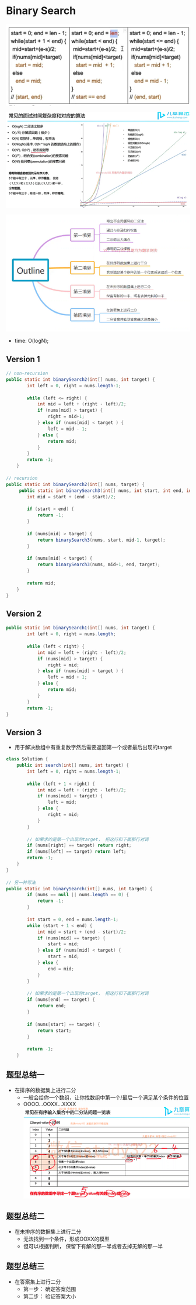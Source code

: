 # Binary Search 

![alt text](image-5.png)

![alt text](<屏幕截图 2024-12-30 100112.png>)

![alt text](<屏幕截图 2024-12-30 100636.png>)

- time: O(logN);

## Version 1
```java
// non-recursion
public static int binarySearch2(int[] nums, int target) {
        int left = 0, right = nums.length-1;

        while (left <= right) {
            int mid = left + (right - left)/2;
            if (nums[mid] > target) {
                right = mid+1;
            } else if (nums[mid] < target ) {
                left = mid - 1;
            } else {
                return mid;
            }
        }
        return -1;
    }

// recursion
public static int binarySearch2(int[] nums, target) {
     public static int binarySearch3(int[] nums, int start, int end, int target) {
        int mid = start + (end - start)/2;

        if (start > end) {
            return -1;
        }

        if (nums[mid] > target) {
            return binarySearch3(nums, start, mid-1, target);
        }

        if (nums[mid] < target) {
            return binarySearch3(nums, mid+1, end, target);
        }

        return mid;
    }
}
```

## Version 2
```java
public static int binarySearch1(int[] nums, int target) {
        int left = 0, right = nums.length;

        while (left < right) {
            int mid = left + (right - left)/2;
            if (nums[mid] > target) {
                right = mid;
            } else if (nums[mid] < target ) {
                left = mid + 1;
            } else {
                return mid;
            }
        }
        return -1;
}
```


## Version 3

- 用于解决数组中有重复数字然后需要返回第一个或者最后出现的target

```java
class Solution {
    public int search(int[] nums, int target) {
        int left = 0, right = nums.length-1;

        while (left + 1 < right) {
            int mid = left + (right - left)/2;
            if (nums[mid] < target) {
                left = mid;
            } else {
                right = mid;
            } 
        }

        // 如果求的是第一个出现的target， 把这行和下面那行对调
        if (nums[right] == target) return right;
        if (nums[left] == target) return left;
        return -1;
    }
}

// 另一种写法
public static int binarySearch(int[] nums, int target) {
        if (nums == null || nums.length == 0) {
            return -1;
        }

        int start = 0, end = nums.length-1;
        while (start + 1 < end) {
            int mid = start + (end - start)/2;
            if (nums[mid] == target) {
                start = mid;
            } else if (nums[mid] < target) {
                start = mid;
            } else {
                end = mid;
            }
        }

        // 如果求的是第一个出现的target， 把这行和下面那行对调
        if (nums[end] == target) {
            return end;
        }

        if (nums[start] == target) {
            return start;
        }

        return -1;
    }
```

## 题型总结一
- 在排序的数据集上进行二分
    - 一般会给你一个数组，让你找数组中第一个/最后一个满足某个条件的位置
    - OOOO...OOXX...XXXX
![alt text](<屏幕截图 2024-12-30 120156.png>)

## 题型总结二
- 在未排序的数据集上进行二分
    - 无法找到一个条件，形成OOXX的模型
    - 但可以根据判断， 保留下有解的那一半或者去掉无解的那一半

## 题型总结三
- 在答案集上进行二分
    - 第一步： 确定答案范围
    - 第二步： 验证答案大小